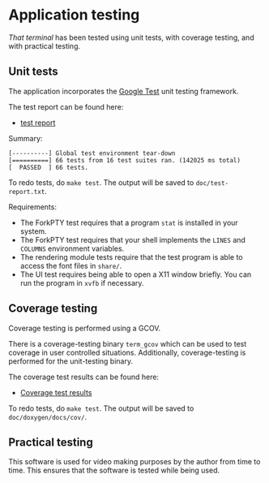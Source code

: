 # Application testing

*That terminal* has been tested using unit tests, with coverage testing, and with practical testing.

## Unit tests

The application incorporates the [Google Test](https://github.com/google/googletest) unit testing framework.

The test report can be found here:
* [test report](test-report.txt)

Summary:

    [----------] Global test environment tear-down
    [==========] 66 tests from 16 test suites ran. (142025 ms total)
    [  PASSED  ] 66 tests.

To redo tests, do `make test`. The output will be saved to `doc/test-report.txt`.

Requirements:
* The ForkPTY test requires that a program `stat` is installed in your system.
* The ForkPTY test requires that your shell implements the `LINES` and `COLUMNS` environment variables.
* The rendering module tests require that the test program is able to access the font files in `share/`.
* The UI test requires being able to open a X11 window briefly. You can run the program in `xvfb` if necessary.

## Coverage testing

Coverage testing is performed using a GCOV.

There is a coverage-testing binary `term_gcov` which can be used to test
coverage in user controlled situations.
Additionally, coverage-testing is performed for the unit-testing binary.

The coverage test results can be found here:
* [Coverage test results](https://bisqwit.github.io/that_terminal/cov/index.html)

To redo tests, do `make test`. The output will be saved to `doc/doxygen/docs/cov/`.

## Practical testing

This software is used for video making purposes by the author from time to time.
This ensures that the software is tested while being used.
